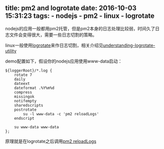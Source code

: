 title: pm2 and logrotate
date: 2016-10-03 15:31:23
tags:
	- nodejs
	- pm2
	- linux
	- logrotate
---

nodejs的应用一般都用pm2托管，但是pm2本身的日志处理比较弱，时间久了日志文件会变得很大，需要一些日志切割的策略。

linux一般使用[logrotate](http://www.linuxcommand.org/man_pages/logrotate8.html)来作日志切割，相关介绍见[understanding-logrotate-utility](https://support.rackspace.com/how-to/understanding-logrotate-utility/)

demo配置如下，假设你的nodejs应用使用www-data启动：

```
${loggerRoot}/*.log {
    rotate 7
    daily
    dateext
    dateformat .%Y%m%d
    compress
    missingok
    notifempty
    sharedscripts
    postrotate
        su -l www-data -c 'pm2 reloadLogs'
    endscript

    su www-data www-data
};
```

原理就是在logrotate之后调用[pm2 reloadLogs](http://pm2.keymetrics.io/docs/usage/log-management/#reloading-all-logs)

